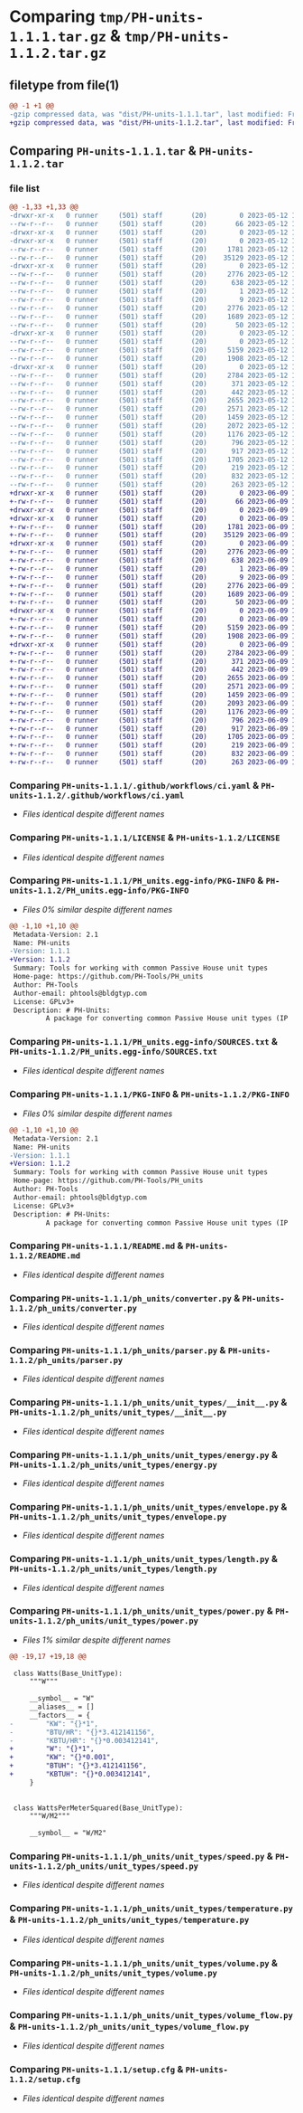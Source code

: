 # Comparing `tmp/PH-units-1.1.1.tar.gz` & `tmp/PH-units-1.1.2.tar.gz`

## filetype from file(1)

```diff
@@ -1 +1 @@
-gzip compressed data, was "dist/PH-units-1.1.1.tar", last modified: Fri May 12 11:02:18 2023, max compression
+gzip compressed data, was "dist/PH-units-1.1.2.tar", last modified: Fri Jun  9 13:54:58 2023, max compression
```

## Comparing `PH-units-1.1.1.tar` & `PH-units-1.1.2.tar`

### file list

```diff
@@ -1,33 +1,33 @@
-drwxr-xr-x   0 runner     (501) staff       (20)        0 2023-05-12 11:02:18.000000 PH-units-1.1.1/
--rw-r--r--   0 runner     (501) staff       (20)       66 2023-05-12 11:00:52.000000 PH-units-1.1.1/.gitattributes
-drwxr-xr-x   0 runner     (501) staff       (20)        0 2023-05-12 11:02:18.000000 PH-units-1.1.1/.github/
-drwxr-xr-x   0 runner     (501) staff       (20)        0 2023-05-12 11:02:18.000000 PH-units-1.1.1/.github/workflows/
--rw-r--r--   0 runner     (501) staff       (20)     1781 2023-05-12 11:00:52.000000 PH-units-1.1.1/.github/workflows/ci.yaml
--rw-r--r--   0 runner     (501) staff       (20)    35129 2023-05-12 11:00:52.000000 PH-units-1.1.1/LICENSE
-drwxr-xr-x   0 runner     (501) staff       (20)        0 2023-05-12 11:02:18.000000 PH-units-1.1.1/PH_units.egg-info/
--rw-r--r--   0 runner     (501) staff       (20)     2776 2023-05-12 11:02:18.000000 PH-units-1.1.1/PH_units.egg-info/PKG-INFO
--rw-r--r--   0 runner     (501) staff       (20)      638 2023-05-12 11:02:18.000000 PH-units-1.1.1/PH_units.egg-info/SOURCES.txt
--rw-r--r--   0 runner     (501) staff       (20)        1 2023-05-12 11:02:18.000000 PH-units-1.1.1/PH_units.egg-info/dependency_links.txt
--rw-r--r--   0 runner     (501) staff       (20)        9 2023-05-12 11:02:18.000000 PH-units-1.1.1/PH_units.egg-info/top_level.txt
--rw-r--r--   0 runner     (501) staff       (20)     2776 2023-05-12 11:02:18.000000 PH-units-1.1.1/PKG-INFO
--rw-r--r--   0 runner     (501) staff       (20)     1689 2023-05-12 11:00:52.000000 PH-units-1.1.1/README.md
--rw-r--r--   0 runner     (501) staff       (20)       50 2023-05-12 11:00:52.000000 PH-units-1.1.1/dev-requirements.txt
-drwxr-xr-x   0 runner     (501) staff       (20)        0 2023-05-12 11:02:18.000000 PH-units-1.1.1/ph_units/
--rw-r--r--   0 runner     (501) staff       (20)        0 2023-05-12 11:00:52.000000 PH-units-1.1.1/ph_units/__init__.py
--rw-r--r--   0 runner     (501) staff       (20)     5159 2023-05-12 11:00:52.000000 PH-units-1.1.1/ph_units/converter.py
--rw-r--r--   0 runner     (501) staff       (20)     1908 2023-05-12 11:00:52.000000 PH-units-1.1.1/ph_units/parser.py
-drwxr-xr-x   0 runner     (501) staff       (20)        0 2023-05-12 11:02:18.000000 PH-units-1.1.1/ph_units/unit_types/
--rw-r--r--   0 runner     (501) staff       (20)     2784 2023-05-12 11:00:52.000000 PH-units-1.1.1/ph_units/unit_types/__init__.py
--rw-r--r--   0 runner     (501) staff       (20)      371 2023-05-12 11:00:52.000000 PH-units-1.1.1/ph_units/unit_types/_base.py
--rw-r--r--   0 runner     (501) staff       (20)      442 2023-05-12 11:00:52.000000 PH-units-1.1.1/ph_units/unit_types/area.py
--rw-r--r--   0 runner     (501) staff       (20)     2655 2023-05-12 11:00:52.000000 PH-units-1.1.1/ph_units/unit_types/energy.py
--rw-r--r--   0 runner     (501) staff       (20)     2571 2023-05-12 11:00:52.000000 PH-units-1.1.1/ph_units/unit_types/envelope.py
--rw-r--r--   0 runner     (501) staff       (20)     1459 2023-05-12 11:00:52.000000 PH-units-1.1.1/ph_units/unit_types/length.py
--rw-r--r--   0 runner     (501) staff       (20)     2072 2023-05-12 11:00:52.000000 PH-units-1.1.1/ph_units/unit_types/power.py
--rw-r--r--   0 runner     (501) staff       (20)     1176 2023-05-12 11:00:52.000000 PH-units-1.1.1/ph_units/unit_types/speed.py
--rw-r--r--   0 runner     (501) staff       (20)      796 2023-05-12 11:00:52.000000 PH-units-1.1.1/ph_units/unit_types/temperature.py
--rw-r--r--   0 runner     (501) staff       (20)      917 2023-05-12 11:00:52.000000 PH-units-1.1.1/ph_units/unit_types/volume.py
--rw-r--r--   0 runner     (501) staff       (20)     1705 2023-05-12 11:00:52.000000 PH-units-1.1.1/ph_units/unit_types/volume_flow.py
--rw-r--r--   0 runner     (501) staff       (20)      219 2023-05-12 11:00:52.000000 PH-units-1.1.1/sandbox.py
--rw-r--r--   0 runner     (501) staff       (20)      832 2023-05-12 11:02:18.000000 PH-units-1.1.1/setup.cfg
--rw-r--r--   0 runner     (501) staff       (20)      263 2023-05-12 11:00:52.000000 PH-units-1.1.1/setup.py
+drwxr-xr-x   0 runner     (501) staff       (20)        0 2023-06-09 13:54:58.000000 PH-units-1.1.2/
+-rw-r--r--   0 runner     (501) staff       (20)       66 2023-06-09 13:53:32.000000 PH-units-1.1.2/.gitattributes
+drwxr-xr-x   0 runner     (501) staff       (20)        0 2023-06-09 13:54:58.000000 PH-units-1.1.2/.github/
+drwxr-xr-x   0 runner     (501) staff       (20)        0 2023-06-09 13:54:58.000000 PH-units-1.1.2/.github/workflows/
+-rw-r--r--   0 runner     (501) staff       (20)     1781 2023-06-09 13:53:32.000000 PH-units-1.1.2/.github/workflows/ci.yaml
+-rw-r--r--   0 runner     (501) staff       (20)    35129 2023-06-09 13:53:32.000000 PH-units-1.1.2/LICENSE
+drwxr-xr-x   0 runner     (501) staff       (20)        0 2023-06-09 13:54:58.000000 PH-units-1.1.2/PH_units.egg-info/
+-rw-r--r--   0 runner     (501) staff       (20)     2776 2023-06-09 13:54:58.000000 PH-units-1.1.2/PH_units.egg-info/PKG-INFO
+-rw-r--r--   0 runner     (501) staff       (20)      638 2023-06-09 13:54:58.000000 PH-units-1.1.2/PH_units.egg-info/SOURCES.txt
+-rw-r--r--   0 runner     (501) staff       (20)        1 2023-06-09 13:54:58.000000 PH-units-1.1.2/PH_units.egg-info/dependency_links.txt
+-rw-r--r--   0 runner     (501) staff       (20)        9 2023-06-09 13:54:58.000000 PH-units-1.1.2/PH_units.egg-info/top_level.txt
+-rw-r--r--   0 runner     (501) staff       (20)     2776 2023-06-09 13:54:58.000000 PH-units-1.1.2/PKG-INFO
+-rw-r--r--   0 runner     (501) staff       (20)     1689 2023-06-09 13:53:32.000000 PH-units-1.1.2/README.md
+-rw-r--r--   0 runner     (501) staff       (20)       50 2023-06-09 13:53:32.000000 PH-units-1.1.2/dev-requirements.txt
+drwxr-xr-x   0 runner     (501) staff       (20)        0 2023-06-09 13:54:58.000000 PH-units-1.1.2/ph_units/
+-rw-r--r--   0 runner     (501) staff       (20)        0 2023-06-09 13:53:32.000000 PH-units-1.1.2/ph_units/__init__.py
+-rw-r--r--   0 runner     (501) staff       (20)     5159 2023-06-09 13:53:32.000000 PH-units-1.1.2/ph_units/converter.py
+-rw-r--r--   0 runner     (501) staff       (20)     1908 2023-06-09 13:53:32.000000 PH-units-1.1.2/ph_units/parser.py
+drwxr-xr-x   0 runner     (501) staff       (20)        0 2023-06-09 13:54:58.000000 PH-units-1.1.2/ph_units/unit_types/
+-rw-r--r--   0 runner     (501) staff       (20)     2784 2023-06-09 13:53:32.000000 PH-units-1.1.2/ph_units/unit_types/__init__.py
+-rw-r--r--   0 runner     (501) staff       (20)      371 2023-06-09 13:53:32.000000 PH-units-1.1.2/ph_units/unit_types/_base.py
+-rw-r--r--   0 runner     (501) staff       (20)      442 2023-06-09 13:53:32.000000 PH-units-1.1.2/ph_units/unit_types/area.py
+-rw-r--r--   0 runner     (501) staff       (20)     2655 2023-06-09 13:53:32.000000 PH-units-1.1.2/ph_units/unit_types/energy.py
+-rw-r--r--   0 runner     (501) staff       (20)     2571 2023-06-09 13:53:32.000000 PH-units-1.1.2/ph_units/unit_types/envelope.py
+-rw-r--r--   0 runner     (501) staff       (20)     1459 2023-06-09 13:53:32.000000 PH-units-1.1.2/ph_units/unit_types/length.py
+-rw-r--r--   0 runner     (501) staff       (20)     2093 2023-06-09 13:53:32.000000 PH-units-1.1.2/ph_units/unit_types/power.py
+-rw-r--r--   0 runner     (501) staff       (20)     1176 2023-06-09 13:53:32.000000 PH-units-1.1.2/ph_units/unit_types/speed.py
+-rw-r--r--   0 runner     (501) staff       (20)      796 2023-06-09 13:53:32.000000 PH-units-1.1.2/ph_units/unit_types/temperature.py
+-rw-r--r--   0 runner     (501) staff       (20)      917 2023-06-09 13:53:32.000000 PH-units-1.1.2/ph_units/unit_types/volume.py
+-rw-r--r--   0 runner     (501) staff       (20)     1705 2023-06-09 13:53:32.000000 PH-units-1.1.2/ph_units/unit_types/volume_flow.py
+-rw-r--r--   0 runner     (501) staff       (20)      219 2023-06-09 13:53:32.000000 PH-units-1.1.2/sandbox.py
+-rw-r--r--   0 runner     (501) staff       (20)      832 2023-06-09 13:54:58.000000 PH-units-1.1.2/setup.cfg
+-rw-r--r--   0 runner     (501) staff       (20)      263 2023-06-09 13:53:32.000000 PH-units-1.1.2/setup.py
```

### Comparing `PH-units-1.1.1/.github/workflows/ci.yaml` & `PH-units-1.1.2/.github/workflows/ci.yaml`

 * *Files identical despite different names*

### Comparing `PH-units-1.1.1/LICENSE` & `PH-units-1.1.2/LICENSE`

 * *Files identical despite different names*

### Comparing `PH-units-1.1.1/PH_units.egg-info/PKG-INFO` & `PH-units-1.1.2/PH_units.egg-info/PKG-INFO`

 * *Files 0% similar despite different names*

```diff
@@ -1,10 +1,10 @@
 Metadata-Version: 2.1
 Name: PH-units
-Version: 1.1.1
+Version: 1.1.2
 Summary: Tools for working with common Passive House unit types
 Home-page: https://github.com/PH-Tools/PH_units
 Author: PH-Tools
 Author-email: phtools@bldgtyp.com
 License: GPLv3+
 Description: # PH-Units:
         A package for converting common Passive House unit types (IP | SI).
```

### Comparing `PH-units-1.1.1/PH_units.egg-info/SOURCES.txt` & `PH-units-1.1.2/PH_units.egg-info/SOURCES.txt`

 * *Files identical despite different names*

### Comparing `PH-units-1.1.1/PKG-INFO` & `PH-units-1.1.2/PKG-INFO`

 * *Files 0% similar despite different names*

```diff
@@ -1,10 +1,10 @@
 Metadata-Version: 2.1
 Name: PH-units
-Version: 1.1.1
+Version: 1.1.2
 Summary: Tools for working with common Passive House unit types
 Home-page: https://github.com/PH-Tools/PH_units
 Author: PH-Tools
 Author-email: phtools@bldgtyp.com
 License: GPLv3+
 Description: # PH-Units:
         A package for converting common Passive House unit types (IP | SI).
```

### Comparing `PH-units-1.1.1/README.md` & `PH-units-1.1.2/README.md`

 * *Files identical despite different names*

### Comparing `PH-units-1.1.1/ph_units/converter.py` & `PH-units-1.1.2/ph_units/converter.py`

 * *Files identical despite different names*

### Comparing `PH-units-1.1.1/ph_units/parser.py` & `PH-units-1.1.2/ph_units/parser.py`

 * *Files identical despite different names*

### Comparing `PH-units-1.1.1/ph_units/unit_types/__init__.py` & `PH-units-1.1.2/ph_units/unit_types/__init__.py`

 * *Files identical despite different names*

### Comparing `PH-units-1.1.1/ph_units/unit_types/energy.py` & `PH-units-1.1.2/ph_units/unit_types/energy.py`

 * *Files identical despite different names*

### Comparing `PH-units-1.1.1/ph_units/unit_types/envelope.py` & `PH-units-1.1.2/ph_units/unit_types/envelope.py`

 * *Files identical despite different names*

### Comparing `PH-units-1.1.1/ph_units/unit_types/length.py` & `PH-units-1.1.2/ph_units/unit_types/length.py`

 * *Files identical despite different names*

### Comparing `PH-units-1.1.1/ph_units/unit_types/power.py` & `PH-units-1.1.2/ph_units/unit_types/power.py`

 * *Files 1% similar despite different names*

```diff
@@ -19,17 +19,18 @@
 
 class Watts(Base_UnitType):
     """W"""
 
     __symbol__ = "W"
     __aliases__ = []
     __factors__ = {
-        "KW": "{}*1",
-        "BTU/HR": "{}*3.412141156",
-        "KBTU/HR": "{}*0.003412141",
+        "W": "{}*1",
+        "KW": "{}*0.001",
+        "BTUH": "{}*3.412141156",
+        "KBTUH": "{}*0.003412141",
     }
 
 
 class WattsPerMeterSquared(Base_UnitType):
     """W/M2"""
 
     __symbol__ = "W/M2"
```

### Comparing `PH-units-1.1.1/ph_units/unit_types/speed.py` & `PH-units-1.1.2/ph_units/unit_types/speed.py`

 * *Files identical despite different names*

### Comparing `PH-units-1.1.1/ph_units/unit_types/temperature.py` & `PH-units-1.1.2/ph_units/unit_types/temperature.py`

 * *Files identical despite different names*

### Comparing `PH-units-1.1.1/ph_units/unit_types/volume.py` & `PH-units-1.1.2/ph_units/unit_types/volume.py`

 * *Files identical despite different names*

### Comparing `PH-units-1.1.1/ph_units/unit_types/volume_flow.py` & `PH-units-1.1.2/ph_units/unit_types/volume_flow.py`

 * *Files identical despite different names*

### Comparing `PH-units-1.1.1/setup.cfg` & `PH-units-1.1.2/setup.cfg`

 * *Files identical despite different names*

